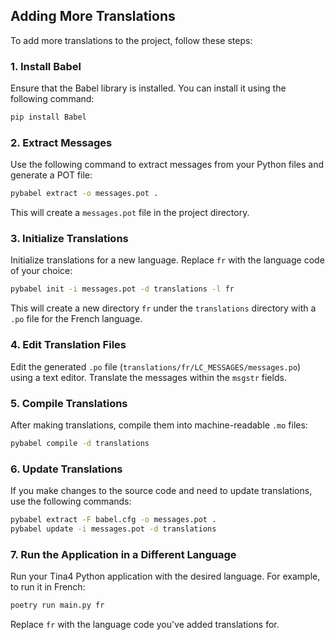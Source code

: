 ## Adding More Translations

To add more translations to the project, follow these steps:

### 1. Install Babel

Ensure that the Babel library is installed. You can install it using the following command:

```bash
pip install Babel
```

### 2. Extract Messages

Use the following command to extract messages from your Python files and generate a POT file:

```bash
pybabel extract -o messages.pot .
```

This will create a `messages.pot` file in the project directory.

### 3. Initialize Translations

Initialize translations for a new language. Replace `fr` with the language code of your choice:

```bash
pybabel init -i messages.pot -d translations -l fr
```

This will create a new directory `fr` under the `translations` directory with a `.po` file for the French language.

### 4. Edit Translation Files

Edit the generated `.po` file (`translations/fr/LC_MESSAGES/messages.po`) using a text editor. Translate the messages within the `msgstr` fields.

### 5. Compile Translations

After making translations, compile them into machine-readable `.mo` files:

```bash
pybabel compile -d translations
```

### 6. Update Translations

If you make changes to the source code and need to update translations, use the following commands:

```bash
pybabel extract -F babel.cfg -o messages.pot .
pybabel update -i messages.pot -d translations
```

### 7. Run the Application in a Different Language

Run your Tina4 Python application with the desired language. For example, to run it in French:

```bash
poetry run main.py fr
```

Replace `fr` with the language code you've added translations for.
